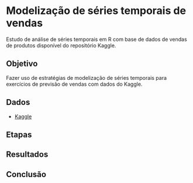 # Modelização de séries temporais de vendas

Estudo de análise de séries temporais em R com base de dados de vendas de produtos disponível do repositório Kaggle.

## Objetivo

Fazer uso de estratégias de modelização de séries temporais para exercícios de previsão de vendas com dados do Kaggle.

## Dados

- <a href=“[http://exemplo.com/](https://www.kaggle.com/datasets/soumyadiptadas/products-sales-timeseries-data)https://www.kaggle.com/datasets/soumyadiptadas/products-sales-timeseries-data“>Kaggle</a>

## Etapas

## Resultados 

## Conclusão
